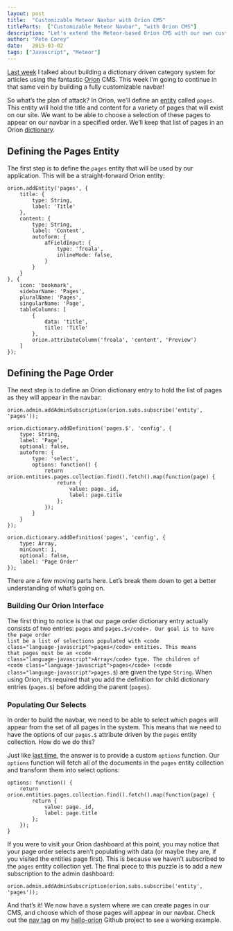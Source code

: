 ```yaml
---
layout: post
title:  "Customizable Meteor Navbar with Orion CMS"
titleParts:  ["Customizable Meteor Navbar", "with Orion CMS"]
description: "Let's extend the Meteor-based Orion CMS with our own customizable navbar."
author: "Pete Corey"
date:   2015-03-02
tags: ["Javascript", "Meteor"]
---
```


[Last week](/blog/2015/02/23/custom-categories-with-meteors-orion-cms/) I talked about building a dictionary driven category system for articles using the fantastic [Orion](http://orion.meteor.com/) CMS. This week I’m going to continue in that same vein by building a fully customizable navbar!

So what’s the plan of attack? In Orion, we’ll define an [entity](http://orion.meteor.com/docs/entities) called <code class="language-javascript">pages</code>. This entity will hold the title and content for a variety of pages that will exist on our site. We want to be able to choose a selection of these pages to appear on our navbar in a specified order. We’ll keep that list of pages in an Orion [dictionary](http://orion.meteor.com/docs/dictionary).

## Defining the Pages Entity

The first step is to define the <code class="language-javascript">pages</code> entity that will be used by our application. This will be a straight-forward Orion entity:

<pre class="language-javascript"><code class="language-javascript">orion.addEntity('pages', {
    title: {
        type: String,
        label: 'Title'
    },
    content: {
        type: String,
        label: 'Content',
        autoform: {
            afFieldInput: {
                type: 'froala',
                inlineMode: false,
            }
        }
    }
}, {
    icon: 'bookmark',
    sidebarName: 'Pages',
    pluralName: 'Pages',
    singularName: 'Page',
    tableColumns: [
        {
            data: 'title',
            title: 'Title'
        },
        orion.attributeColumn('froala', 'content', 'Preview')
    ]
});
</code></pre>

## Defining the Page Order

The next step is to define an Orion dictionary entry to hold the list of pages as they will appear in the navbar:

<pre class="language-javascript"><code class="language-javascript">orion.admin.addAdminSubscription(orion.subs.subscribe('entity', 'pages'));

orion.dictionary.addDefinition('pages.$', 'config', {
    type: String,
    label: 'Page',
    optional: false,
    autoform: {
        type: 'select',
        options: function() {
            return orion.entities.pages.collection.find().fetch().map(function(page) {
                return {
                    value: page._id,
                    label: page.title
                };
            });
        }
    }
});

orion.dictionary.addDefinition('pages', 'config', {
    type: Array,
    minCount: 1,
    optional: false,
    label: 'Page Order'
});
</code></pre>

There are a few moving parts here. Let’s break them down to get a better understanding of what’s going on.

### Building Our Orion Interface

The first thing to notice is that our page order dictionary entry actually consists of two entries: <code class="language-javascript">pages</code> and <code class="language-javascript">pages.$</code>. Our goal is to have the page order list be a list of selections populated with <code class="language-javascript">pages</code> entities. This means that pages must be an <code class="language-javascript">Array</code> type. The children of <code class="language-javascript">pages</code> (<code class="language-javascript">pages.$</code>) are given the type <code class="language-javascript">String</code>. When using Orion, it’s required that you add the definition for child dictionary entries (<code class="language-javascript">pages.$</code>) before adding the parent (<code class="language-javascript">pages</code>).

### Populating Our Selects

In order to build the navbar, we need to be able to select which pages will appear from the set of all pages in the system. This means that we need to have the options of our <code class="language-javascript">pages.$</code> attribute driven by the <code class="language-javascript">pages</code> entity collection. How do we do this?

Just like [last time](/blog/2015/02/23/custom-categories-with-meteors-orion-cms/), the answer is to provide a custom <code class="language-javascript">options</code> function. Our <code class="language-javascript">options</code> function will fetch all of the documents in the <code class="language-javascript">pages</code> entity collection and transform them into select options:

<pre class="language-javascript"><code class="language-javascript">options: function() {
    return orion.entities.pages.collection.find().fetch().map(function(page) {
        return {
            value: page._id,
            label: page.title
        };
    });
}
</code></pre>

If you were to visit your Orion dashboard at this point, you may notice that your page order selects aren’t populating with data (or maybe they are, if you visited the entities page first). This is because we haven’t subscribed to the <code class="language-javascript">pages</code> entity collection yet. The final piece to this puzzle is to add a new subscription to the admin dashboard:

<pre class="language-javascript"><code class="language-javascript">orion.admin.addAdminSubscription(orion.subs.subscribe('entity', 'pages'));
</code></pre>

And that’s it! We now have a system where we can create pages in our CMS, and choose which of those pages will appear in our navbar.  Check out the [nav tag](https://github.com/pcorey/hello-orion/tree/nav) on my [hello-orion](https://github.com/pcorey/hello-orion) Github project to see a working example.
